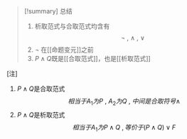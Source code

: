 > [!summary] 总结
> 1. 析取范式与合取范式均含有
>    $$ \neg \ , \ \wedge \ , \ \vee $$
> 2. $\neg$ 在[[命题变元]]之前
> 3. $P \wedge Q$既是[[合取范式]]，也是[[析取范式]]

[注]
1. $P \wedge Q$是合取范式
$$相当于A_{1}为P \ , \ A_{2}为Q \ , \ 中间是合取符号 \wedge $$
2. $P \wedge Q$是析取范式
$$相当于A_{1}为P \wedge Q \ , 等价于 (P \wedge Q) \vee F$$